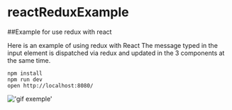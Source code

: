 # reactReduxExample

##Example for use redux with react

Here is an example of using redux with React
The message typed in the input element is dispatched via redux and updated in the 3 components at the same time.

```
npm install
npm run dev
open http://localhost:8080/
```

!['gif exemple'](http://www.giphy.com/gifs/l3vQWZDpixq04zqLe)
